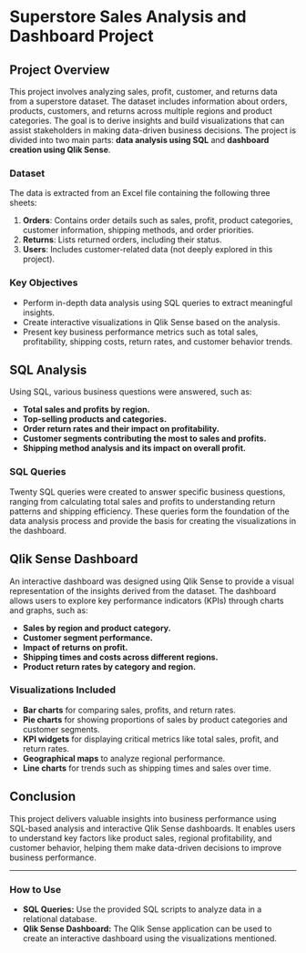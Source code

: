 

# **Superstore Sales Analysis and Dashboard Project**

## **Project Overview**
This project involves analyzing sales, profit, customer, and returns data from a superstore dataset. The dataset includes information about orders, products, customers, and returns across multiple regions and product categories. The goal is to derive insights and build visualizations that can assist stakeholders in making data-driven business decisions. The project is divided into two main parts: **data analysis using SQL** and **dashboard creation using Qlik Sense**.

### **Dataset**
The data is extracted from an Excel file containing the following three sheets:
1. **Orders**: Contains order details such as sales, profit, product categories, customer information, shipping methods, and order priorities.
2. **Returns**: Lists returned orders, including their status.
3. **Users**: Includes customer-related data (not deeply explored in this project).

### **Key Objectives**
- Perform in-depth data analysis using SQL queries to extract meaningful insights.
- Create interactive visualizations in Qlik Sense based on the analysis.
- Present key business performance metrics such as total sales, profitability, shipping costs, return rates, and customer behavior trends.

## **SQL Analysis**
Using SQL, various business questions were answered, such as:
- **Total sales and profits by region.**
- **Top-selling products and categories.**
- **Order return rates and their impact on profitability.**
- **Customer segments contributing the most to sales and profits.**
- **Shipping method analysis and its impact on overall profit.**

### **SQL Queries**
Twenty SQL queries were created to answer specific business questions, ranging from calculating total sales and profits to understanding return patterns and shipping efficiency. These queries form the foundation of the data analysis process and provide the basis for creating the visualizations in the dashboard.

## **Qlik Sense Dashboard**
An interactive dashboard was designed using Qlik Sense to provide a visual representation of the insights derived from the dataset. The dashboard allows users to explore key performance indicators (KPIs) through charts and graphs, such as:
- **Sales by region and product category.**
- **Customer segment performance.**
- **Impact of returns on profit.**
- **Shipping times and costs across different regions.**
- **Product return rates by category and region.**

### **Visualizations Included**
- **Bar charts** for comparing sales, profits, and return rates.
- **Pie charts** for showing proportions of sales by product categories and customer segments.
- **KPI widgets** for displaying critical metrics like total sales, profit, and return rates.
- **Geographical maps** to analyze regional performance.
- **Line charts** for trends such as shipping times and sales over time.

## **Conclusion**
This project delivers valuable insights into business performance using SQL-based analysis and interactive Qlik Sense dashboards. It enables users to understand key factors like product sales, regional profitability, and customer behavior, helping them make data-driven decisions to improve business performance.

---

### **How to Use**
- **SQL Queries:** Use the provided SQL scripts to analyze data in a relational database.
- **Qlik Sense Dashboard:** The Qlik Sense application can be used to create an interactive dashboard using the visualizations mentioned.


